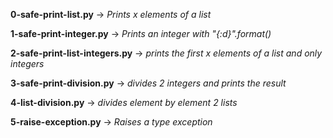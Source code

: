 **0-safe-print-list.py** -> *Prints x elements of a list*

**1-safe-print-integer.py** -> *Prints an integer with "{:d}".format()*

**2-safe-print-list-integers.py** -> *prints the first x elements of a list and only integers*

**3-safe-print-division.py** -> *divides 2 integers and prints the result*

**4-list-division.py** -> *divides element by element 2 lists*

**5-raise-exception.py** -> *Raises a type exception*
